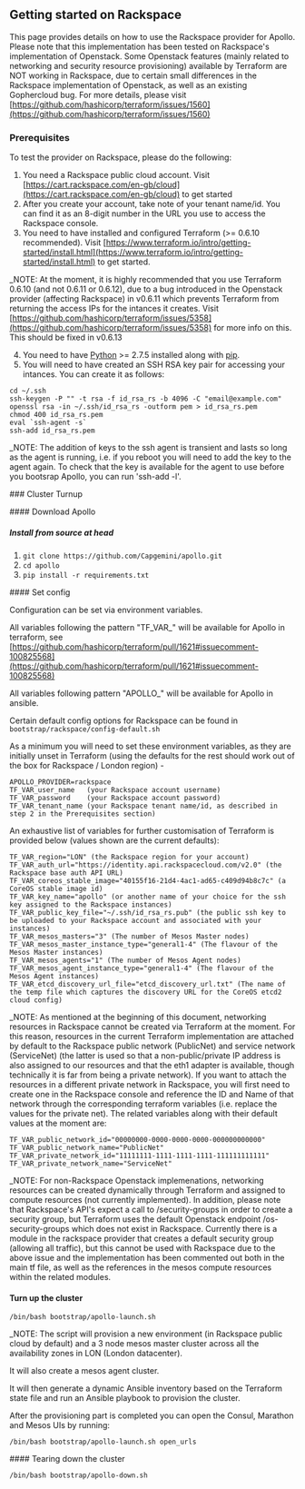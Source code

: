 ## Getting started on Rackspace 

This page provides details on how to use the Rackspace provider for Apollo. Please note that this implementation has been tested on Rackspace's implementation of Openstack. Some Openstack features (mainly related to networking and security resource provisioning) available by Terraform are NOT working in Rackspace, due to certain small differences in the Rackspace implementation of Openstack, as well as an existing Gophercloud bug. For more details, please visit [https://github.com/hashicorp/terraform/issues/1560](https://github.com/hashicorp/terraform/issues/1560)

### Prerequisites

To test the provider on Rackspace, please do the following:

1. You need a Rackspace public cloud account. Visit [https://cart.rackspace.com/en-gb/cloud](https://cart.rackspace.com/en-gb/cloud) to get started
2. After you create your account, take note of your tenant name/id. You can find it as an 8-digit number in the URL you use to access the Rackspace console.
3. You need to have installed and configured Terraform (>= 0.6.10 recommended). Visit [https://www.terraform.io/intro/getting-started/install.html](https://www.terraform.io/intro/getting-started/install.html) to get started.

_NOTE: At the moment, it is highly recommended that you use Terraform 0.6.10 (and not 0.6.11 or 0.6.12), due to a bug introduced in the Openstack provider (affecting Rackspace) in v0.6.11 which prevents Terraform from returning the access IPs for the intances it creates. Visit [https://github.com/hashicorp/terraform/issues/5358](https://github.com/hashicorp/terraform/issues/5358) for more info on this. This should be fixed in v0.6.13

4. You need to have [Python](https://www.python.org/) >= 2.7.5 installed along with [pip](https://pip.pypa.io/en/latest/installing.html).
5. You will need to have created an SSH RSA key pair for accessing your intances. You can create it as follows:

```
cd ~/.ssh
ssh-keygen -P "" -t rsa -f id_rsa_rs -b 4096 -C "email@example.com"
openssl rsa -in ~/.ssh/id_rsa_rs -outform pem > id_rsa_rs.pem
chmod 400 id_rsa_rs.pem
eval `ssh-agent -s`
ssh-add id_rsa_rs.pem
```

_NOTE: The addition of keys to the ssh agent is transient and lasts so long as the agent is running, i.e. if you reboot you will need to add the key to the agent again. To check that the key is available for the agent to use before you bootsrap Apollo, you can run 'ssh-add -l'.

### Cluster Turnup

#### Download Apollo

##### Install from source at head
1. `git clone https://github.com/Capgemini/apollo.git`
2. `cd apollo`
3. `pip install -r requirements.txt`

#### Set config

Configuration can be set via environment variables.

All variables following the pattern "TF_VAR_" will be available for Apollo in terraform, see [https://github.com/hashicorp/terraform/pull/1621#issuecomment-100825568](https://github.com/hashicorp/terraform/pull/1621#issuecomment-100825568)

All variables following pattern "APOLLO_" will be available for Apollo in ansible.

Certain default config options for Rackspace can be found in `bootstrap/rackspace/config-default.sh`

As a minimum you will need to set these environment variables, as they are initially unset in Terraform (using the defaults for the rest should work out of the box for Rackspace / London region) -

```
APOLLO_PROVIDER=rackspace
TF_VAR_user_name   (your Rackspace account username)
TF_VAR_password    (your Rackspace account password)
TF_VAR_tenant_name (your Rackspace tenant name/id, as described in step 2 in the Prerequisites section)
```

An exhaustive list of variables for further customisation of Terraform is provided below (values shown are the current defaults):

```
TF_VAR_region="LON" (the Rackspace region for your account)
TF_VAR_auth_url="https://identity.api.rackspacecloud.com/v2.0" (the Rackspace base auth API URL)
TF_VAR_coreos_stable_image="40155f16-21d4-4ac1-ad65-c409d94b8c7c" (a CoreOS stable image id)
TF_VAR_key_name="apollo" (or another name of your choice for the ssh key assigned to the Rackspace instances)
TF_VAR_public_key_file="~/.ssh/id_rsa_rs.pub" (the public ssh key to be uploaded to your Rackspace account and associated with your instances)
TF_VAR_mesos_masters="3" (The number of Mesos Master nodes)
TF_VAR_mesos_master_instance_type="general1-4" (The flavour of the Mesos Master instances)
TF_VAR_mesos_agents="1" (The number of Mesos Agent nodes)
TF_VAR_mesos_agent_instance_type="general1-4" (The flavour of the Mesos Agent instances)
TF_VAR_etcd_discovery_url_file="etcd_discovery_url.txt" (The name of the temp file which captures the discovery URL for the CoreOS etcd2 cloud config)
```

_NOTE: As mentioned at the beginning of this document, networking resources in Rackspace cannot be created via Terraform at the moment. For this reason, resources in the current Terraform implementation are attached by default to the Rackspace public network (PublicNet) and service network (ServiceNet) (the latter is used so that a non-public/private IP address is also assigned to our resources and that the eth1 adapter is available, though technically it is far from being a private network). If you want to attach the resources in a different private network in Rackspace, you will first need to create one in the Rackspace console and reference the ID and Name of that network through the corresponding terraform variables (i.e. replace the values for the private net). The related variables along with their default values at the moment are:

```
TF_VAR_public_network_id="00000000-0000-0000-0000-000000000000"
TF_VAR_public_network_name="PublicNet"
TF_VAR_private_network_id="11111111-1111-1111-1111-111111111111"
TF_VAR_private_network_name="ServiceNet"
```

_NOTE: For non-Rackspace Openstack implemenations, networking resources can be created dynamically through Terraform and assigned to compute resources (not currently implemented). In addition, please note that Rackspace's API's expect a call to /security-groups in order to create a security group, but Terraform uses the default Openstack endpoint /os-security-groups which does not exist in Rackspace. Currently there is a module in the rackspace provider that creates a default security group (allowing all traffic), but this cannot be used with Rackspace due to the above issue and the implementation has been commented out both in the main tf file, as well as the references in the mesos compute resources within the related modules.


#### Turn up the cluster
```
/bin/bash bootstrap/apollo-launch.sh
```

_NOTE: The script will provision a new environment (in Rackspace public cloud by default) and a 3 node mesos master cluster across all the availability zones in LON (London datacenter).

It will also create a mesos agent cluster.

It will then generate a dynamic Ansible inventory based on the Terraform state file and run an Ansible playbook to provision the cluster.

After the provisioning part is completed you can open the Consul, Marathon and Mesos UIs by running:

```
/bin/bash bootstrap/apollo-launch.sh open_urls
```

#### Tearing down the cluster
```
/bin/bash bootstrap/apollo-down.sh
```
